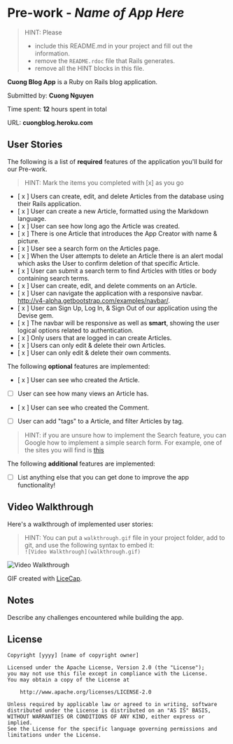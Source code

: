 # Pre-work - *Name of App Here*

> HINT: Please
> - include this README.md in your project and fill out the information. 
> - remove the `README.rdoc` file that Rails generates. 
> - remove all the HINT blocks in this file.

**Cuong Blog App** is a Ruby on Rails blog application.

Submitted by: **Cuong Nguyen**

Time spent: **12** hours spent in total

URL: **cuongblog.heroku.com**

## User Stories

The following is a list of **required** features of the application you'll build for our Pre-work.

> HINT: Mark the items you completed with [x] as you go

* [ x ] Users can create, edit, and delete Articles from the database using their Rails application.
* [ x ] User can create a new Article, formatted using the Markdown language.
* [ x ] User can see how long ago the Article was created.
* [ x ] There is one Article that introduces the App Creator with name & picture.
* [ x ] User see a search form on the Articles page.
* [ x ] When the User attempts to delete an Article there is an alert modal which asks the User to confirm deletion of that specific Article.
* [ x ] User can submit a search term to find Articles with titles or body containing search terms.
* [ x ] User can create, edit, and delete comments on an Article.
* [ x ] User can navigate the application with a responsive navbar.
      http://v4-alpha.getbootstrap.com/examples/navbar/.
* [ x ] User can Sign Up, Log In, & Sign Out of our application using the Devise gem.      
* [ x ] The navbar will be responsive as well as **smart**, showing the user logical options related to authentication.
* [ x ] Only users that are logged in can create Articles.
* [ x ] Users can only edit & delete their own Articles.
* [ x ] User can only edit & delete their own comments.


The following **optional** features are implemented:

* [ x ] User can see who created the Article.
* [ ] User can see how many views an Article has.
* [ x ] User can see who created the Comment.
* [ ] User can add "tags" to a Article, and filter Articles by tag.

> HINT: if you are unsure how to implement the Search feature, you can Google how to implement a simple search form. For example, one of the sites you will find is [this](http://www.jorgecoca.com/buils-search-form-ruby-rails/)

The following **additional** features are implemented:

- [ ] List anything else that you can get done to improve the app functionality!

## Video Walkthrough 

Here's a walkthrough of implemented user stories:

> HINT: You can put a `walkthrough.gif` file in your project folder, add to git, and use the following syntax to embed it:  
> `![Video Walkthrough](walkthrough.gif)` 
> 

![Video Walkthrough](/path/to/your/gif/file)

GIF created with [LiceCap](http://www.cockos.com/licecap/).

## Notes

Describe any challenges encountered while building the app.

## License

    Copyright [yyyy] [name of copyright owner]

    Licensed under the Apache License, Version 2.0 (the "License");
    you may not use this file except in compliance with the License.
    You may obtain a copy of the License at

        http://www.apache.org/licenses/LICENSE-2.0

    Unless required by applicable law or agreed to in writing, software
    distributed under the License is distributed on an "AS IS" BASIS,
    WITHOUT WARRANTIES OR CONDITIONS OF ANY KIND, either express or implied.
    See the License for the specific language governing permissions and
    limitations under the License.